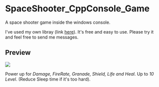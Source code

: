 # SpaceShooter_CppConsole_Game
A space shooter game inside the windows console.

I've used my own libray (link [here](https://github.com/DavDag/CppConsoleGameLibrary)).
It's free and easy to use.
Please try it and feel free to send me messages.

## Preview
![](https://github.com/DavDag/SpaceShooter_CppConsole_Game/blob/master/space_shooter_demo.gif)

Power up for *Damage, FireRate, Granade, Shield, Life and Heal*.
Up to *10 Level*.
(Reduce Sleep time if it's too hard).
